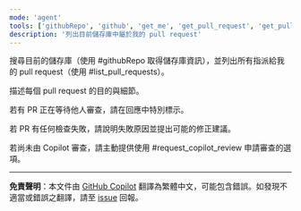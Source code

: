 ```yaml
---
mode: 'agent'
tools: ['githubRepo', 'github', 'get_me', 'get_pull_request', 'get_pull_request_comments', 'get_pull_request_diff', 'get_pull_request_files', 'get_pull_request_reviews', 'get_pull_request_status', 'list_pull_requests', 'request_copilot_review']
description: '列出目前儲存庫中屬於我的 pull request'
---
```


搜尋目前的儲存庫（使用 #githubRepo 取得儲存庫資訊），並列出所有指派給我的 pull request（使用 #list_pull_requests）。

描述每個 pull request 的目的與細節。

若有 PR 正在等待他人審查，請在回應中特別標示。

若 PR 有任何檢查失敗，請說明失敗原因並提出可能的修正建議。

若尚未由 Copilot 審查，請主動提供使用 #request_copilot_review 申請審查的選項。

---

**免責聲明**：本文件由 [GitHub Copilot](https://docs.github.com/copilot/about-github-copilot/what-is-github-copilot) 翻譯為繁體中文，可能包含錯誤。如發現不適當或錯誤之翻譯，請至 [issue](../../issues) 回報。
